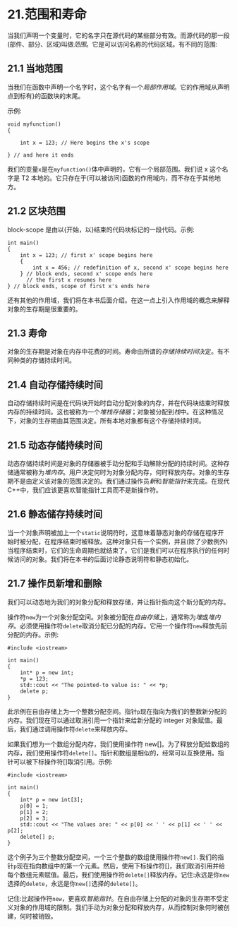 # 21.范围和寿命

当我们声明一个变量时，它的名字只在源代码的某些部分有效。而源代码的那一段(部件、部分、区域)叫做*范围*。它是可以访问名称的代码区域。有不同的范围:

## 21.1 当地范围

当我们在函数中声明一个名字时，这个名字有一个*局部作用域*。它的作用域从声明点到标有}的函数块的末尾。

示例:

```
void myfunction()
{

    int x = 123; // Here begins the x's scope

} // and here it ends

```

我们的变量`x`是在`myfunction()`体中声明的，它有一个局部范围。我们说 x 这个名字是 T2 本地的。它只存在于(可以被访问)函数的作用域内，而不存在于其他地方。

## 21.2 区块范围

block-scope 是由以{开始，以}结束的代码块标记的一段代码。示例:

```
int main()
{
    int x = 123; // first x' scope begins here
    {
        int x = 456; // redefinition of x, second x' scope begins here
    } // block ends, second x' scope ends here
      // the first x resumes here
} // block ends, scope of first x's ends here

```

还有其他的作用域，我们将在本书后面介绍。在这一点上引入作用域的概念来解释对象的生存期是很重要的。

## 21.3 寿命

对象的生存期是对象在内存中花费的时间。寿命由所谓的*存储持续时间*决定。有不同种类的存储持续时间。

## 21.4 自动存储持续时间

自动存储持续时间是在代码块开始时自动分配对象的内存，并在代码块结束时释放内存的持续时间。这也被称为一个*堆栈存储器*；对象被分配到*栈*中。在这种情况下，对象的生存期由其范围决定。所有本地对象都有这个存储持续时间。

## 21.5 动态存储持续时间

动态存储持续时间是对象的存储器被手动分配和手动解除分配的持续时间。这种存储通常被称为*堆内存*。用户决定何时为对象分配内存，何时释放内存。对象的生存期不是由定义该对象的范围决定的。我们通过操作员*新*和*智能指针*来完成。在现代 C++中，我们应该更喜欢智能指针工具而不是新操作符。

## 21.6 静态储存持续时间

当一个对象声明被加上一个`static`说明符时，这意味着静态对象的存储在程序开始时被分配，在程序结束时被释放。这种对象只有一个实例，并且(除了少数例外)当程序结束时，它们的生命周期也就结束了。它们是我们可以在程序执行的任何时候访问的对象。我们将在本书的后面讨论静态说明符和静态初始化。

## 21.7 操作员新增和删除

我们可以动态地为我们的对象分配和释放存储，并让指针指向这个新分配的内存。

操作符`new`为一个对象分配空间。对象被分配在*自由存储*上，通常称为*堆*或*堆内存*。必须使用操作符`delete`取消分配已分配的内存。它用一个操作符`new`释放先前分配的内存。示例:

```
#include <iostream>

int main()
{
    int* p = new int;
    *p = 123;
    std::cout << "The pointed-to value is: " << *p;
    delete p;
}

```

此示例在自由存储上为一个整数分配空间。指针`p`现在指向为我们的整数新分配的内存。我们现在可以通过取消引用一个指针来给新分配的 integer 对象赋值。最后，我们通过调用操作符`delete`来释放内存。

如果我们想为一个数组分配内存，我们使用操作符 new[]。为了释放分配给数组的内存，我们使用操作符`delete[]`。指针和数组是相似的，经常可以互换使用。指针可以被下标操作符[]取消引用。示例:

```
#include <iostream>

int main()
{
    int* p = new int[3];
    p[0] = 1;
    p[1] = 2;
    p[2] = 3;
    std::cout << "The values are: " << p[0] << ' ' << p[1] << ' ' << p[2];
    delete[] p;
}

```

这个例子为三个整数分配空间，一个三个整数的数组使用操作符`new[].`我们的指针`p`现在指向数组中的第一个元素。然后，使用下标操作符[]，我们取消引用并给每个数组元素赋值。最后，我们使用操作符`delete[]`释放内存。记住:永远是你`new`选择的`delete`，永远是你`new[]`选择的`delete[]`。

记住:比起操作符`new`，更喜欢*智能指针*。在自由存储上分配的对象的生存期不受定义对象的作用域的限制。我们手动为对象分配和释放内存，从而控制对象何时被创建，何时被销毁。